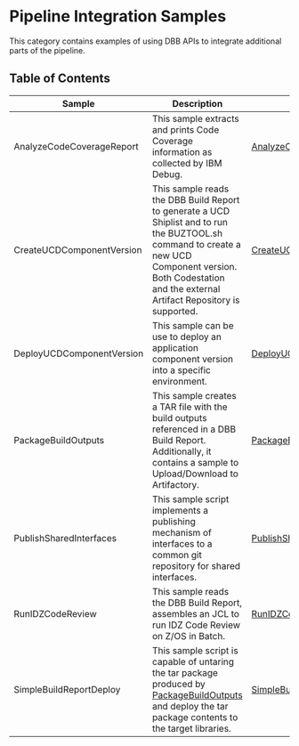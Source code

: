 # Pipeline Integration Samples
This category contains examples of using DBB APIs to integrate additional parts of the pipeline.

## Table of Contents 
Sample | Description | Documentation Link
--- | --- | ---
AnalyzeCodeCoverageReport | This sample extracts and prints Code Coverage information as collected by IBM Debug. | [AnalyzeCodeCoverageReport/README.md](AnalyzeCodeCoverageReport/README.md)
CreateUCDComponentVersion | This sample reads the DBB Build Report to generate a UCD Shiplist and to run the BUZTOOL.sh command to create a new UCD Component version. Both Codestation and the external Artifact Repository is supported. | [CreateUCDComponentVersion/README.md](CreateUCDComponentVersion/README.md)
DeployUCDComponentVersion | This sample can be use to deploy an application component version into a specific environment. | [DeployUCDComponentVersion/README.md](DeployUCDComponentVersion/README.md)
PackageBuildOutputs | This sample creates a TAR file with the build outputs referenced in a DBB Build Report. Additionally, it contains a sample to Upload/Download to Artifactory. | [PackageBuildOutputs/README.md](PackageBuildOutputs/README.md)
PublishSharedInterfaces | This sample script implements a publishing mechanism of interfaces to a common git repository for shared interfaces. | [PublishSharedInterfaces/README.md](PublishSharedInterfaces/README.md)
RunIDZCodeReview | This sample reads the DBB Build Report, assembles an JCL to run IDZ Code Review on Z/OS in Batch. | [RunIDZCodeReview/README.md](RunIDZCodeReview/README.md)
SimpleBuildReportDeploy | This sample script is capable of untaring the tar package produced by [PackageBuildOutputs](PackageBuildOutputs) and deploy the tar package contents to the target libraries. | [SimpleBuildReportDeploy/README.md](SimpleBuildReportDeploy/README.md)

